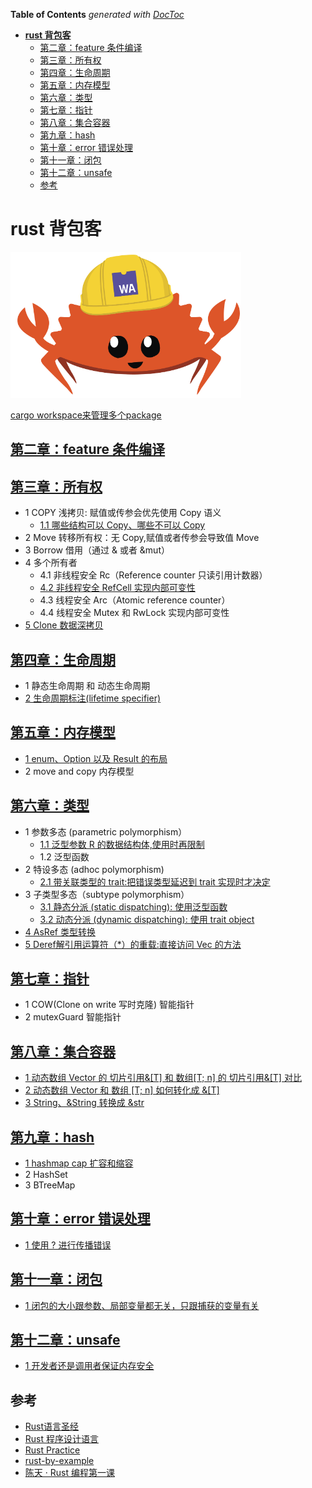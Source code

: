 <!-- START doctoc generated TOC please keep comment here to allow auto update -->
<!-- DON'T EDIT THIS SECTION, INSTEAD RE-RUN doctoc TO UPDATE -->
**Table of Contents**  *generated with [DocToc](https://github.com/thlorenz/doctoc)*

- [**rust 背包客**](#rust-%E8%83%8C%E5%8C%85%E5%AE%A2)
  - [第二章：feature 条件编译](#%E7%AC%AC%E4%BA%8C%E7%AB%A0feature-%E6%9D%A1%E4%BB%B6%E7%BC%96%E8%AF%91)
  - [第三章：所有权](#%E7%AC%AC%E4%B8%89%E7%AB%A0%E6%89%80%E6%9C%89%E6%9D%83)
  - [第四章：生命周期](#%E7%AC%AC%E5%9B%9B%E7%AB%A0%E7%94%9F%E5%91%BD%E5%91%A8%E6%9C%9F)
  - [第五章：内存模型](#%E7%AC%AC%E4%BA%94%E7%AB%A0%E5%86%85%E5%AD%98%E6%A8%A1%E5%9E%8B)
  - [第六章：类型](#%E7%AC%AC%E5%85%AD%E7%AB%A0%E7%B1%BB%E5%9E%8B)
  - [第七章：指针](#%E7%AC%AC%E4%B8%83%E7%AB%A0%E6%8C%87%E9%92%88)
  - [第八章：集合容器](#%E7%AC%AC%E5%85%AB%E7%AB%A0%E9%9B%86%E5%90%88%E5%AE%B9%E5%99%A8)
  - [第九章：hash](#%E7%AC%AC%E4%B9%9D%E7%AB%A0hash)
  - [第十章：error 错误处理](#%E7%AC%AC%E5%8D%81%E7%AB%A0error-%E9%94%99%E8%AF%AF%E5%A4%84%E7%90%86)
  - [第十一章：闭包](#%E7%AC%AC%E5%8D%81%E4%B8%80%E7%AB%A0%E9%97%AD%E5%8C%85)
  - [第十二章：unsafe](#%E7%AC%AC%E5%8D%81%E4%BA%8C%E7%AB%A0unsafe)
  - [参考](#%E5%8F%82%E8%80%83)

<!-- END doctoc generated TOC please keep comment here to allow auto update -->

# **rust 背包客**

![rust logo](rust-logo.png)

[cargo workspace来管理多个package](workspace.md)

## [第二章：feature 条件编译](chapter02-feature/feature.md)

## [第三章：所有权](chapter03-ownership/ownership.md)

- 1 COPY 浅拷贝: 赋值或传参会优先使用 Copy 语义
    - [1.1 哪些结构可以 Copy、哪些不可以 Copy](chapter03-ownership/src/ownership2-copy.rs)
- 2 Move 转移所有权：无 Copy,赋值或者传参会导致值 Move
- 3 Borrow 借用（通过 & 或者 &mut）
- 4 多个所有者
    - 4.1 非线程安全 Rc（Reference counter 只读引用计数器）
    - [4.2 非线程安全 RefCell 实现内部可变性](chapter03-ownership/src/ownership1-borrow-mut)
    - 4.3 线程安全 Arc（Atomic reference counter）
    - 4.4 线程安全 Mutex 和 RwLock 实现内部可变性
- [5 Clone 数据深拷贝](chapter03-ownership/src/ownership3-clone.rs)

## [第四章：生命周期](chapter04-lifecycle/lifecycle.md)

- 1 静态生命周期 和 动态生命周期
- [2 生命周期标注(lifetime specifier)](chapter04-lifecycle/src/lifecycle1.rs)

## [第五章：内存模型](chapter05-memory/memory.md)

- [1 enum、Option 以及 Result 的布局](chapter05-memory/src/memory1-enum.rs)
- 2 move and copy 内存模型

## [第六章：类型](chapter06-type/type.md)

- 1 参数多态 (parametric polymorphism）
    - [1.1 泛型参数 R 的数据结构体,使用时再限制](chapter06-type/src/type1-paramiter.rs)
    - 1.2 泛型函数
- 2 特设多态 (adhoc polymorphism)
    - [2.1 带关联类型的 trait:把错误类型延迟到 trait 实现时才决定](chapter06-type/src/type3-related-trait.rs)
- 3 子类型多态（subtype polymorphism）
    - [3.1 静态分派 (static dispatching): 使用泛型函数](chapter06-type/src/type4-child.rs)
    - [3.2 动态分派 (dynamic dispatching): 使用 trait object](chapter06-type/src/type5-dynamic-dispatch.rs)
- [4 AsRef 类型转换](chapter06-type/src/type6-asref.rs)
- [5 Deref解引用运算符（*）的重载:直接访问 Vec<T> 的方法](chapter06-type/src/type7-deref.rs)

## [第七章：指针](chapter07-pointer/pointer.md)

- 1 COW(Clone on write 写时克隆) 智能指针
- 2 mutexGuard 智能指针

## [第八章：集合容器](chapter08-vec/vec.md)

- [1 动态数组 Vector 的 切片引用&[T] 和 数组[T; n] 的 切片引用&[T] 对比](chapter08-vec/src/vec1-slice.rs)
- [2 动态数组 Vector 和 数组 [T; n] 如何转化成 &[T]](chapter08-vec/src/vec2-slice.rs)
- [3 String、&String 转换成 &str](chapter08-vec/src/vec3-string-slice.rs)

## [第九章：hash](chapter09-hash/hashmap.md)

- [1 hashmap cap 扩容和缩容](chapter09-hash/src/hash1-cap.rs)
- 2 HashSet
- 3 BTreeMap

## [第十章：error 错误处理](chapter10-error/error.md)

- [1 使用 ? 进行传播错误](chapter10-error/src/error1-transfer.rs)

## [第十一章：闭包](chapter11-closure/closure.md)

- [1 闭包的大小跟参数、局部变量都无关，只跟捕获的变量有关](chapter11-closure/src/closure1-size.rs)

## [第十二章：unsafe](chapter12-unsafe/unsafe.md)

- [1 开发者还是调用者保证内存安全](chapter12-unsafe/src/unsafe1-caller.rs)

## 参考

- [Rust语言圣经](https://github.com/sunface/rust-course)
- [Rust 程序设计语言](https://rustwiki.org/zh-CN/book/title-page.html)
- [Rust Practice](https://github.com/sunface/rust-by-practice)
- [rust-by-example](https://github.com/rust-lang/rust-by-example)
- [陈天 · Rust 编程第一课](https://time.geekbang.org/column/intro/100085301?tab=catalog)